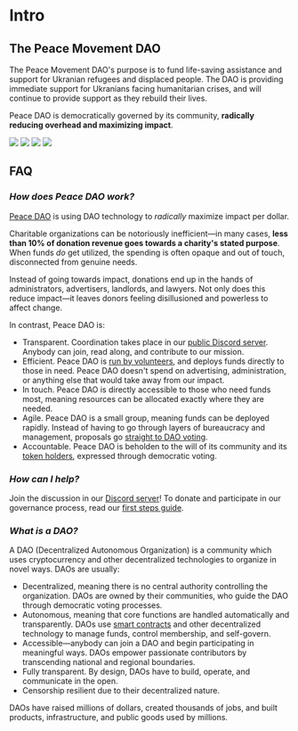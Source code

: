 # Intro

## The Peace Movement DAO

The Peace Movement DAO's purpose is to fund life-saving assistance and support for Ukranian refugees and displaced people. The DAO is providing immediate support for Ukranians facing humanitarian crises, and will continue to provide support as they rebuild their lives.

Peace DAO is democratically governed by its community, **radically reducing overhead and maximizing impact**.

<div style='display: "flex", flexDirection: "row", flexWrap: "wrap", gap: "40px", width: "inherit"'>
<img src="/images/peace/blue/card.svg" style='flex: 1; max-width: 150px; height: auto'/>
<img src="/images/peace/pink/card.svg" style='flex: 1; max-width: 150px; height: auto' />
<img src="/images/peace/green/card.svg" style='flex: 1; max-width: 150px; height: auto' />
<img src="/images/peace/white/card.svg" style='flex: 1; max-width: 150px; height: auto' />
</div>

## FAQ

### _How does Peace DAO work?_

[Peace DAO](https://peace.move.xyz/) is using DAO technology to _radically_ maximize impact per dollar.

Charitable organizations can be notoriously inefficient—in many cases, **less than 10% of donation revenue goes towards a charity's stated purpose**. When funds _do_ get utilized, the spending is often opaque and out of touch, disconnected from genuine needs.

Instead of going towards impact, donations end up in the hands of administrators, advertisers, landlords, and lawyers. Not only does this reduce impact—it leaves donors feeling disillusioned and powerless to affect change.

In contrast, Peace DAO is:

- Transparent. Coordination takes place in our [public Discord server](https://discord.gg/movexyz). Anybody can join, read along, and contribute to our mission.
- Efficient. Peace DAO is [run by volunteers](https://juicebox.money/#/p/peace), and deploys funds directly to those in need. Peace DAO doesn't spend on advertising, administration, or anything else that would take away from our impact.
- In touch. Peace DAO is directly accessible to those who need funds most, meaning resources can be allocated exactly where they are needed.
- Agile. Peace DAO is a small group, meaning funds can be deployed rapidly. Instead of having to go through layers of bureaucracy and management, proposals go [straight to DAO voting](join).
- Accountable. Peace DAO is beholden to the will of its community and its [token holders](https://juicebox.money/#/p/peace), expressed through democratic voting.

### _How can I help?_

Join the discussion in our [Discord server](https://discord.gg/movexyz)! To donate and participate in our governance process, read our [first steps guide](donate).

### _What is a DAO?_

A DAO (Decentralized Autonomous Organization) is a community which uses cryptocurrency and other decentralized technologies to organize in novel ways. DAOs are usually:

- Decentralized, meaning there is no central authority controlling the organization. DAOs are owned by their communities, who guide the DAO through democratic voting processes.
- Autonomous, meaning that core functions are handled automatically and transparently. DAOs use [smart contracts](https://ethereum.org/en/smart-contracts/) and other decentralized technology to manage funds, control membership, and self-govern.
- Accessible—anybody can join a DAO and begin participating in meaningful ways. DAOs empower passionate contributors by transcending national and regional boundaries.
- Fully transparent. By design, DAOs have to build, operate, and communicate in the open.
- Censorship resilient due to their decentralized nature.

DAOs have raised millions of dollars, created thousands of jobs, and built products, infrastructure, and public goods used by millions.
